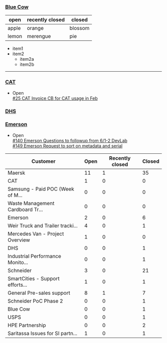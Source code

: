 ### [Blue Cow](https://github.com/iot-platform/Customers/issues/21)   
open | recently closed | closed
---- | ---- | ----
apple | orange | blossom
lemon | merengue | pie

* item1
* item2
   + item2a
   + item2b

------
### [CAT](https://github.com/iot-platform/Customers/issues/26)   
* Open   
[#25 CAT Invoice CB for CAT usage in Feb](https://github.com/iot-platform/Customers/issues/25)   
### [DHS](https://github.com/iot-platform/Customers/issues/16)   
### [Emerson](https://github.com/iot-platform/Customers/issues/12)   
* Open   
[#140 Emerson Questions to followup from 6/1-2 DevLab](https://github.com/iot-platform/Customers/issues/140)   
[#149 Emerson Request to sort on metadata and serial](https://github.com/iot-platform/Customers/issues/149)   


Customer | Open | Recently closed | Closed   
---- | ---- | ---- | ----   
Maersk|11|1|35   
CAT|1|0|0   
Samsung - Paid POC (Week of M...|0|0|0   
Waste Management Cardboard Tr...|0|0|0   
Emerson|2|0|6   
Weir Truck and Trailer tracki...|4|0|1   
Mercedes Van - Project Overview|1|0|0   
DHS|0|0|1   
Industrial Performance Monito...|0|0|1   
Schneider|3|0|21   
SmartCities - Support efforts...|1|0|1   
General Pre-sales support|8|1|7   
Schneider PoC Phase 2|0|0|1   
Blue Cow|0|0|1   
USPS|0|0|1   
HPE Partnership|0|0|2   
Saritassa Issues for SI partn...|1|0|1   
